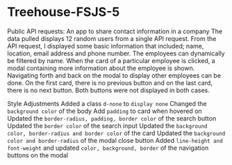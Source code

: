 # Treehouse-FSJS-5
Public API requests: An app to share contact information in a company
The data pulled displays 12 random users from a single API request.
From the API request, I displayed some basic information that included; name, location, email address and phone number.
The employees can dynamically be filtered by name.
When the card of a particular employee is clicked, a modal containing more information about the employee is shown.
Navigating forth and back on the modal to display other employees can be done. 
On the first card, there is no previous button and on the last card, there is no next button. Both buttons were not
displayed in both cases.

Style Adjustments
Added a class `d-none` to `display none`
Changed the `background color` of the body
Add `padding` to card when hovered on
Updated the `border-radius, padding, border color` of the search button
Updated the `border color` of the search input
Updated the `background color, border-radius and border color` of the card
Updated the `background color and border-radius` of the modal close button
Added `line-height and font-weight` and updated `color, background, border` of the navigation buttons on the modal